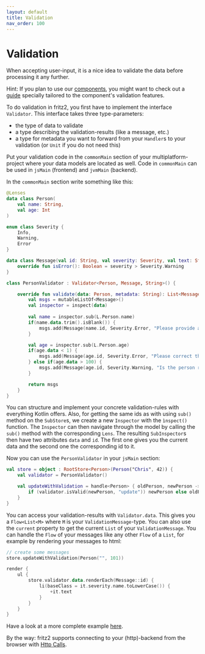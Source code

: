 ```yaml
---
layout: default
title: Validation
nav_order: 100
---
```

# Validation

When accepting user-input, it is a nice idea to validate the data before processing it any further.

Hint: If you plan to use our [components](ComponentLibrary.html), you might want to check out a
[guide](https://components.fritz2.dev/#FormControl) specially tailored to the component's validation features.

To do validation in fritz2, you first have to implement the interface `Validator`. 
This interface takes three type-parameters:
* the type of data to validate
* a type describing the validation-results (like a message, etc.)
* a type for metadata you want to forward from your `Handler`s to your validation (or `Unit` if you do not need this)

Put your validation code in the `commonMain` section of your multiplatform-project where your data models
are located as well. Code in `commonMain` can be used in `jsMain` (frontend) and `jvmMain` (backend). 

In the `commonMain` section write something like this:
```kotlin
@Lenses
data class Person(
    val name: String,
    val age: Int
)

enum class Severity {
    Info,
    Warning,
    Error
}

data class Message(val id: String, val severity: Severity, val text: String): ValidationMessage {
    override fun isError(): Boolean = severity > Severity.Warning
}

class PersonValidator : Validator<Person, Message, String>() {

    override fun validate(data: Person, metadata: String): List<Message> {
        val msgs = mutableListOf<Message>()
        val inspector = inspect(data)
        
        val name = inspector.sub(L.Person.name)
        if(name.data.trim().isBlank()) {
            msgs.add(Message(name.id, Severity.Error, "Please provide a name"))
        }

        val age = inspector.sub(L.Person.age)
        if(age.data < 1) {
            msgs.add(Message(age.id, Severity.Error, "Please correct the age"))
        } else if(age.data > 100) {
            msgs.add(Message(age.id, Severity.Warning, "Is the person really older then 100 years‽"))
        }

        return msgs
    }
}
```
You can structure and implement your concrete validation-rules with everything Kotlin offers. 
Also, for getting the same ids as with using `sub()` method on the `SubStore`s, we create a new `Inspector` with the
`ìnspect()` function. The `Inspector` can then navigate through the model by calling the `sub()` method with the corresponding `Lens`.
The resulting `SubInspector`s then have two attributes `data` and `id`. The first one gives you the current data and 
the second one the corresponding id to it.

Now you can use the `PersonValidator` in your `jsMain` section:

```kotlin
val store = object : RootStore<Person>(Person("Chris", 42)) {
    val validator = PersonValidator()

    val updateWithValidation = handle<Person> { oldPerson, newPerson ->
        if (validator.isValid(newPerson, "update")) newPerson else oldPerson
    }
}
```

You can access your validation-results with `Validator.data`. 
This gives you a `Flow<List<M>` where `M` is your `ValidationMessage`-type. 
You can also use the `current` property to get the current `List` of your `ValidationMessage`.
You can handle the `Flow` of your messages like any other `Flow` of a `List`, 
for example by rendering your messages to html:

```kotlin
// create some messages
store.updateWithValidation(Person("", 101))

render {
    ul {
        store.validator.data.renderEach(Message::id) {
            li(baseClass = it.severity.name.toLowerCase()) {
                +it.text
            }
        }
    }
}
```

Have a look at a more complete example [here](https://examples.fritz2.dev/validation/build/distributions/index.html).

By the way: fritz2 supports connecting to your (http)-backend from the browser with [Http Calls](HttpCalls.html).
